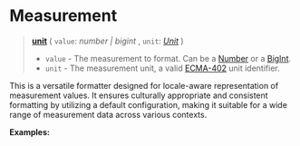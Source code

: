 <script setup>
  import DemoValueFormatter from '../../DemoValueFormatter.vue';
  import { demos } from '../preconfigured-formatters';
</script>

# Measurement <Badge type="info" text="@localizer/format" />

> **[unit](../../../api/_localizer/format/unit/index.md)** ( `value`: _number | bigint_ , `unit`: _[Unit](../../../api/_localizer/format-number/Unit/index.md)_ )
>
> - `value` - The measurement to format. Can be a [Number](https://developer.mozilla.org/en-US/docs/Web/JavaScript/Reference/Global_Objects/Number) or a [BigInt](https://developer.mozilla.org/en-US/docs/Web/JavaScript/Reference/Global_Objects/BigInt).
> - `unit` - The measurement unit, a valid [ECMA-402](https://tc39.es/ecma402/#table-sanctioned-single-unit-identifiers) unit identifier.

This is a versatile formatter designed for locale-aware representation of measurement values. It ensures culturally appropriate and consistent formatting by utilizing a default configuration, making it suitable for a wide range of measurement data across various contexts.

**Examples:**

<DemoValueFormatter :demo="demos.unit"/>
